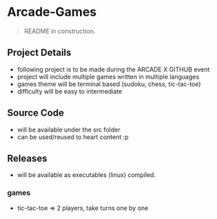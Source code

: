 # Arcade-Games
> README in construction. 

## Project Details
+ following project is to be made during the ARCADE X GITHUB event
+ project will include multiple games written in multiple languages
+ games theme will be terminal based (sudoku, chess, tic-tac-toe)
+ difficulty will be easy to intermediate

## Source Code 
+ will be available under the src folder
+ can be used/reused to heart content :p 

## Releases
+ will be available as executables (linux) compiled.

### games
+ tic-tac-toe => 2 players, take turns one by one
